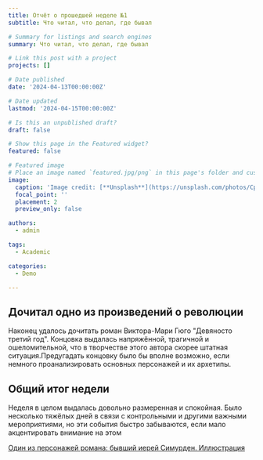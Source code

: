 ```yaml
---
title: Отчёт о прошедшей неделе №1
subtitle: Что читал, что делал, где бывал

# Summary for listings and search engines
summary: Что читал, что делал, где бывал

# Link this post with a project
projects: []

# Date published
date: '2024-04-13T00:00:00Z'

# Date updated
lastmod: '2024-04-15T00:00:00Z'

# Is this an unpublished draft?
draft: false

# Show this page in the Featured widget?
featured: false

# Featured image
# Place an image named `featured.jpg/png` in this page's folder and customize its options here.
image:
  caption: 'Image credit: [**Unsplash**](https://unsplash.com/photos/CpkOjOcXdUY)'
  focal_point: ''
  placement: 2
  preview_only: false

authors:
  - admin

tags:
  - Academic

categories:
  - Demo

---
```


## Дочитал одно из произведений о революции

Наконец удалось дочитать роман Виктора-Мари Гюго "Девяносто третий год". Концовка выдалась напряжённой, трагичной и ошеломительной, что в творчестве этого автора скорее штатная ситуация.Предугадать концовку было бы вполне возможно, если немного проанализировать основных персонажей и их архетипы.

## Общий итог недели 

Неделя в целом выдалась довольно размеренная и спокойная. Было несколько тяжёлых дней в связи с контрольными и другими важными мероприятиями, но эти события быстро забываются, если мало акцентировать внимание на этом

[Один из персонажей романа: бывший иерей Симурден. Иллюстрация](Симурден.jpg)


